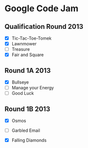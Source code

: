 # **Google Code Jam** 

## Qualification Round 2013
- [x] Tic-Tac-Toe-Tomek
- [x] Lawnmower
- [ ] Treasure
- [x] Fair and Square

## Round 1A 2013
- [x] Bullseye
- [ ] Manage your Energy
- [ ] Good Luck

## Round 1B 2013
- [x] Osmos
- [ ] Garbled Email
- [x] Falling Diamonds

